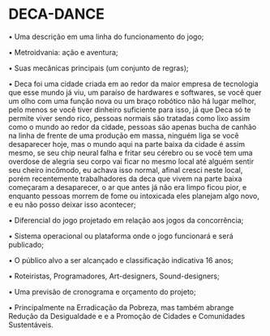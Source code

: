 # DECA-DANCE
• Uma descrição em uma linha do funcionamento do jogo;

• Metroidvania: ação e aventura;

• Suas mecânicas principais (um conjunto de regras);

• Deca foi uma cidade criada em ao redor da maior empresa de tecnologia que esse mundo já viu, um paraíso de hardwares e softwares, se você quer um olho com uma função nova ou um braço robótico não há lugar melhor, pelo menos se você tiver dinheiro suficiente para isso, já que Deca só te permite viver sendo rico, pessoas normais são tratadas como lixo assim como o mundo ao redor da cidade, pessoas são apenas bucha de canhão na linha de frente de uma produção em massa, ninguém liga se você desaparecer hoje, mas o mundo aqui na parte baixa da cidade é assim mesmo, se seu chip neural falha e fritar seu cérebro ou se você tem uma overdose de alegria seu corpo vai ficar no mesmo local até alguém sentir seu cheiro incômodo, eu achava isso normal, afinal cresci neste local, porém recentemente trabalhadores da deca que vivem na parte baixa começaram a desaparecer, o ar que antes já não era limpo ficou pior, e enquanto pessoas morrem de fome ou intoxicada eles planejam algo novo, e eu não posso deixar isso acontecer;

• Diferencial do jogo projetado em relação aos jogos da concorrência;

• Sistema operacional ou plataforma onde o jogo funcionará e será publicado;

• O público alvo a ser alcançado e classificação indicativa 16 anos;

• Roteiristas, Programadores, Art-designers, Sound-designers;

• Uma previsão de cronograma e orçamento do projeto;

• Principalmente na Erradicação da Pobreza, mas também abrange Redução da Desigualdade e e a Promoção de Cidades e Comunidades Sustentáveis.
